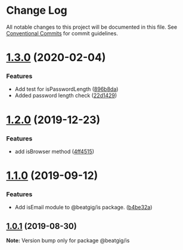 # Change Log

All notable changes to this project will be documented in this file.
See [Conventional Commits](https://conventionalcommits.org) for commit guidelines.

# [1.3.0](https://github.com/beatgig/midi/compare/@beatgig/is@1.2.0...@beatgig/is@1.3.0) (2020-02-04)


### Features

* Add test for isPasswordLength ([896b8da](https://github.com/beatgig/midi/commit/896b8da))
* Added password length check ([22d1429](https://github.com/beatgig/midi/commit/22d1429))





# [1.2.0](https://github.com/beatgig/midi/compare/@beatgig/is@1.1.0...@beatgig/is@1.2.0) (2019-12-23)


### Features

* add isBrowser method ([4ff4515](https://github.com/beatgig/midi/commit/4ff4515))





# [1.1.0](https://github.com/beatgig/midi/compare/@beatgig/is@1.0.1...@beatgig/is@1.1.0) (2019-09-12)


### Features

* Add isEmail module to @beatgig/is package. ([b4be32a](https://github.com/beatgig/midi/commit/b4be32a))





## [1.0.1](https://github.com/beatgig/midi/compare/@beatgig/is@1.0.0...@beatgig/is@1.0.1) (2019-08-30)

**Note:** Version bump only for package @beatgig/is
